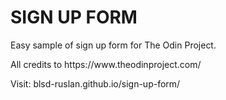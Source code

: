 <h1> SIGN UP FORM</h1>
<p>Easy sample of sign up form for The Odin Project.</p>
<p>All credits to https://www.theodinproject.com/</p>
<p></p>
Visit: blsd-ruslan.github.io/sign-up-form/
